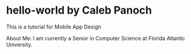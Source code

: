# hello-world by Caleb Panoch
This is a tutorial for Mobile App Design

About Me:
I am currently a Senior in Computer Science at Florida Atlantic University.
